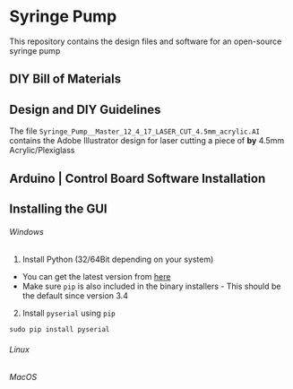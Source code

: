 # Syringe Pump
This repository contains the design files and software for an open-source syringe pump

## DIY Bill of Materials

## Design and DIY Guidelines
The file `Syringe_Pump__Master_12_4_17_LASER_CUT_4.5mm_acrylic.AI` contains the Adobe Illustrator design for laser cutting a piece of **by** 4.5mm Acrylic/Plexiglass

## Arduino | Control Board Software Installation

## Installing the GUI
###### Windows
1. Install Python (32/64Bit depending on your system)
  * You can get the latest version from [here](https://www.python.org/downloads/windows/)
  * Make sure `pip` is also included in the binary installers - This should be the default since version 3.4
2. Install `pyserial` using `pip`
```
sudo pip install pyserial
```

###### Linux

###### MacOS


